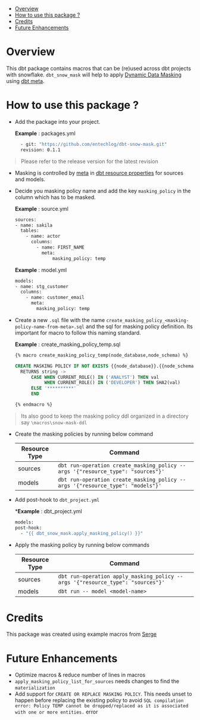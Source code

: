 - [Overview](#overview)
- [How to use this package ?](#how-to-use-this-package-)
- [Credits](#credits)
- [Future Enhancements](#future-enhancements)

# Overview
This dbt package contains macros that can be (re)used across dbt projects with snowflake. `dbt_snow_mask` will help to apply [Dynamic Data Masking](https://docs.snowflake.com/en/user-guide/security-column-ddm-use.html) using [dbt meta](https://docs.getdbt.com/reference/resource-properties/meta).

# How to use this package ?

- Add the package into your project.

  **Example** : packages.yml

  ```bash
    - git: "https://github.com/entechlog/dbt-snow-mask.git"
    revision: 0.1.1
  ```
> Please refer to the release version for the latest revision

- Masking is controlled by [meta](https://docs.getdbt.com/reference/resource-properties/meta) in [dbt resource properties](https://docs.getdbt.com/reference/declaring-properties) for sources and models. 

- Decide you masking policy name and add the key `masking_policy` in the column which has to be masked.
  
  **Example** : source.yml

  ```bash
  sources:
  - name: sakila
    tables:
      - name: actor
        columns:
          - name: FIRST_NAME
            meta:
                masking_policy: temp
  ```
  
  **Example** : model.yml
  ```bash
  models:
  - name: stg_customer
    columns:
      - name: customer_email
        meta:
          masking_policy: temp
  ```

- Create a new `.sql` file with the name `create_masking_policy_<masking-policy-name-from-meta>.sql` and the sql for masking policy definition. Its important for macro to follow this naming standard.
  
  **Example** : create_masking_policy_temp.sql

  ```sql
  {% macro create_masking_policy_temp(node_database,node_schema) %}

  CREATE MASKING POLICY IF NOT EXISTS {{node_database}}.{{node_schema}}.temp AS (val string) 
    RETURNS string ->
        CASE WHEN CURRENT_ROLE() IN ('ANALYST') THEN val 
             WHEN CURRENT_ROLE() IN ('DEVELOPER') THEN SHA2(val)
        ELSE '**********'
        END

  {% endmacro %}
  ```

> Its also good to keep the masking policy ddl organized in a directory say `\macros\snow-mask-ddl`

- Create the masking policies by running below command
  
  | Resource Type | Command                                                                         |
  | ------------- | ------------------------------------------------------------------------------- |
  | sources       | `dbt run-operation create_masking_policy --args '{"resource_type": "sources"}'` |
  | models        | `dbt run-operation create_masking_policy --args '{"resource_type": "models"}'`  |

- Add post-hook to `dbt_project.yml`
  
  ***Example** : dbt_project.yml

  ```bash
  models:
  post-hook: 
    - "{{ dbt_snow_mask.apply_masking_policy() }}"
  ```

- Apply the masking policy by running below commands

  | Resource Type | Command                                                                        |
  | ------------- | ------------------------------------------------------------------------------ |
  | sources       | `dbt run-operation apply_masking_policy --args '{"resource_type": "sources"}'` |
  | models        | `dbt run -- model <model-name>`                                                |
 
# Credits
This package was created using example macros from [Serge](https://getdbt.slack.com/archives/CJN7XRF1B/p1609177817234800)

# Future Enhancements
- Optimize macros & reduce number of lines in macros
- `apply_masking_policy_list_for_sources` needs changes to find the `materialization` 
- Add support for `CREATE OR REPLACE MASKING POLICY`. This needs unset to happen before replacing the existing policy to avoid `SQL compilation error: Policy TEMP cannot be dropped/replaced as it is associated with one or more entities.` error
